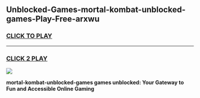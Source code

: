 
## Unblocked-Games-mortal-kombat-unblocked-games-Play-Free-arxwu
<h3>
<a href="https://premium76.site?title=mortal-kombat-unblocked-games&ref=21A">CLICK TO PLAY</a></h3>
<hr>

<h3>
<a href="https://premium76.site?title=mortal-kombat-unblocked-games&ref=21A">CLICK 2 PLAY</a>
  
</h3>

<a href="https://premium76.site?title=mortal-kombat-unblocked-games&ref=21A"><img src="https://clearcache.store/games.png"></a>


**mortal-kombat-unblocked-games games unblocked: Your Gateway to Fun and Accessible Online Gaming**
